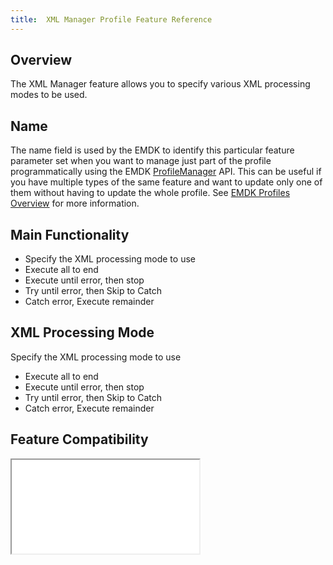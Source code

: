 ```yaml
---
title:  XML Manager Profile Feature Reference
---
```


## Overview

The XML Manager feature allows you to specify various XML processing modes to be used.  

## Name
The name field is used by the EMDK to identify this particular feature parameter set when you want to manage just part of the profile programmatically using the EMDK [ProfileManager](/emdk-for-xamarin/1-0/api/ProfileManager) API. This can be useful if you have multiple types of the same feature and want to update only one of them without having to update the whole profile. See [EMDK Profiles Overview](/emdk-for-xamarin/1-0/guide/profiles/usingwizard) for more information.

## Main Functionality

* Specify the XML processing mode to use
 * Execute all to end
 * Execute until error, then stop
 * Try until error, then Skip to Catch
 * Catch error, Execute remainder


## XML Processing Mode
Specify the XML processing mode to use

* Execute all to end
* Execute until error, then stop
* Try until error, then Skip to Catch
* Catch error, Execute remainder

## Feature Compatibility
<iframe src="compare.html#mx=4.3&csp=XmlMgr&os=All&embed=true"></iframe> 



